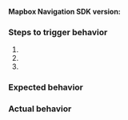 <!--

Hello and thanks for contributing!

Before continuing, can you check if the answer is available within:

* Guides and examples - https://www.mapbox.com/ios-sdk/navigation/
* API reference - https://www.mapbox.com/mapbox-navigation-ios/navigation/
* The example app - https://github.com/mapbox/navigation-ios-examples

-->

<!-- Please note which version of the Mapbox Navigation SDK you are using. -->

**Mapbox Navigation SDK version:**

### Steps to trigger behavior

 1.
 2.
 3.

### Expected behavior

### Actual behavior